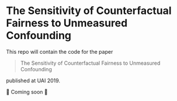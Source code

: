 # The Sensitivity of Counterfactual Fairness to Unmeasured Confounding

This repo will contain the code for the paper

> The Sensitivity of Counterfactual Fairness to Unmeasured Confounding

published at UAI 2019.

:construction: Coming soon :construction:
